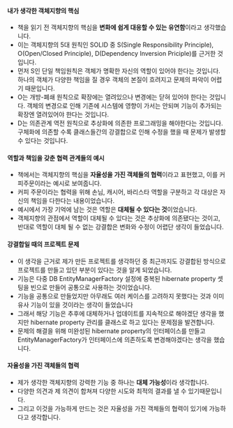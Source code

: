 #### 내가 생각한 객체지향의 핵심 
* 책을 읽기 전 객체지향의 핵심을 **변화에 쉽게 대응할 수 있는 유연함**이라고 생각했습니다. 
* 이는 객체지향의 5대 원칙인 SOLID 중 S(Single Responsibility Principle), O(Open/Closed Principle), D(Dependency Inversion Priciple)를 근거한 것입니다. 
* 먼저 S인 단일 책임원칙은 객체가 명확한 자신의 역할이 있어야 한다는 것입니다. 하나의 객체가 다양한 책임을 질 경우 객체의 본질이 흐려지고 문제의 파악이 어렵기 때문입니다. 
* O는 개방-폐쇄 원칙으로 확장에는 열려있으나 변경에는 닫혀 있어야 한다는 것입니다. 객체의 변경으로 인해 기존에 시스템에 영향이 가서는 안되며 기능이 추가되는 확장엔 열려있어야 한다는 것입니다. 
* D는 의존관계 역전 원칙으로 추상화에 의존한 프로그래밍을 해야한다는 것입니다. 구체화에 의존할 수록 클래스들간의 강결합으로 인해 수정을 했을 때 문제가 발생할 수 있다는 것입니다. 

#### 역할과 책임을 갖춘 협력 관계들의 예시
* 책에서는 객체지향의 핵심을 **자율성을 가진 객체들의 협력**이라고 표현했고, 이를 커피주문이라는 예시로 보여줍니다.
* 커피 주문이라는 협력을 위해 손님, 캐시어, 바리스타 역할을 구분하고 각 대상은 자신의 책임을 다한다는 내용이었습니다.
* 예시에서 가장 기억에 남는 것은 역할은 **대체될 수 있다는 것**이었습니다.
* 객체지향의 관점에서 역할이 대체될 수 있다는 것은 추상화에 의존됐다는 것이고, 반대로 역할이 대체 될 수 없는 강결합은 변화와 수정이 어렵단 생각이 들었습니다.

#### 강결합일 때의 프로젝트 문제
* 이 생각을 근거로 제가 만든 프로젝트를 생각하던 중 최근까지도 강결합된 방식으로 프로젝트를 만들고 있던 부분이 있다는 것을 알게 되었습니다.
* 기능은 다중 DB EntityManagerFactory 설정에 중복된 hibernate property 셋팅을 빈으로 만들어 공통으로 사용하는 것이었습니다.
* 기능을 공통으로 만들었지만 아무래도 여러 케이스를 고려하지 못했다는 것과 이미 유사 기능이 있을 것이라는 생각이 들었습니다
* 그래서 해당 기능은 추후에 대체하거나 업데이트를 지속적으로 해야겠단 생각을 했지만 hibernate property 관리를 클래스로 하고 있다는 문제점을 발견합니다.
* 문제의 해결을 위해 미완성된 hibernate property의 인터페이스를 만들고 EntityManagerFactory가 인터페이스에 의존하도록 변경해야겠다는 생각을 했습니다.

#### 자율성을 가진 객체들의 협력
* 제가 생각한 객체지향의 강력한 기능 중 하나는 **대체 가능성**이라 생각합니다.
* 다양한 의견과 제 의견이 합쳐져 다양한 시도와 최적의 결과를 낼 수 있기때문입니다.
* 그리고 이것을 가능하게 만드는 것은 자율성을 가진 객체들의 협력이 있기에 가능하다고 생각합니다.

